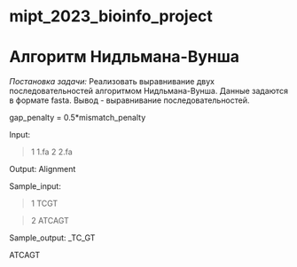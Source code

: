# mipt_2023_bioinfo_project

# Алгоритм Нидльмана-Вунша
*Постановка задачи:*
Реализовать выравнивание двух последовательностей алгоритмом Нидльмана-Вунша. Данные задаются в формате fasta. Вывод - выравнивание последовательностей. 

gap_penalty = 0.5*mismatch_penalty 

Input: 
>1
1.fa
>2
>2.fa 

Output: Alignment

Sample_input: 
>1 
TCGT

>2 
ATCAGT


Sample_output: 
_TC_GT 

ATCAGT 
